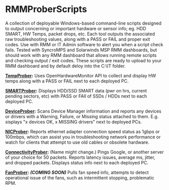 # RMMProberScripts
A collection of deployable Windows-based command-line scripts designed to output concerning or important hardware or sensor info; eg. HDD SMART, HW Temps, packet drops, etc. Each tool outputs the associated raw troubleshooting values, along with a PASS or FAIL and proper exit codes. Use with RMM or IT Admin software to alert you when a script check fails. Tested with SyncroMPS and Solarwinds MSP RMM dashboards, but should work with any RMM dashboard that allows running remote scripts and checking output / exit codes. These scripts are ready to upload to your RMM dashboard and by default deloy into the C:\IT folder.

**[TempProber](https://github.com/InviseLabs/RMMProberScripts-TempProber):** Uses OpenHardwareMonitor API to collect and display HW temps along with a PASS or FAIL next to each deployed PC.

**[SMARTProber](https://github.com/InviseLabs/RMMProberScripts-SMARTProber):** Displays HDD/SSD SMART data (pwr on hrs, current pending sectors, etc) with PASS or FAIl of SSDs / HDDs next to each deployed PC.

**[DeviceProber](https://github.com/InviseLabs/RMMProberScripts-DeviceProber):** Scans Device Manager information and reports any devices or drivers with a Warning, Failure, or Missing status attached to them. E.g. sisplays "x devices OK, x MISSING drivers" next to deployed PCs.

**[NICProber](https://github.com/InviseLabs/RMMProberScripts-NICProber):** Reports ethernet adapter connection speed status as 1gbps or 100mbps, which can assist you in troubleshooting network performance or watch for clients that attempt to use old cables or obsolete hardware.

**[ConnectivityProber](https://github.com/InviseLabs/RMMProberScripts-ConnectivityProber):** (Name might change.) Pings Google, or another server of your choice for 50 packets. Reports latency issues, average ms, jitter, and dropped packets. Displays status info next to each deployed PC.

**[FanProber](https://github.com/InviseLabs/RMMProberScripts-FanProber):** ***(COMING SOON)*** Pulls fan speed info, attempts to detect operational issue of the fans, such as intermittent stopping, problematic RPM.
